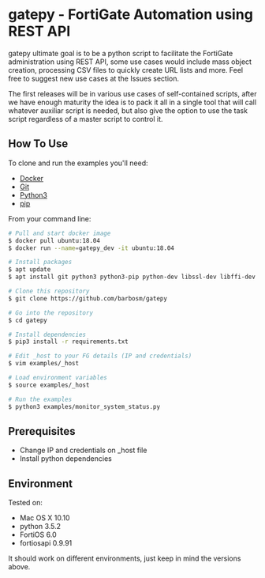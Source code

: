 # gatepy - FortiGate Automation using REST API

gatepy ultimate goal is to be a python script to facilitate the FortiGate administration using REST API, some use cases would include mass object creation, processing CSV files to quickly create URL lists and more. Feel free to suggest new use cases at the Issues section.

The first releases will be in various use cases of self-contained scripts, after we have enough maturity the idea is to pack it all in a single tool that will call whatever auxiliar script is needed, but also give the option to use the task script regardless of a master script to control it.

## How To Use

To clone and run the examples you'll need:
* [Docker](https://www.docker.com/get-started)
* [Git](https://git-scm.com)
* [Python3](https://www.python.org/downloads/)
* [pip](https://pip.pypa.io/en/stable/installing/)

From your command line:

```bash
# Pull and start docker image
$ docker pull ubuntu:18.04
$ docker run --name=gatepy_dev -it ubuntu:18.04

# Install packages
$ apt update
$ apt install git python3 python3-pip python-dev libssl-dev libffi-dev vim

# Clone this repository
$ git clone https://github.com/barbosm/gatepy

# Go into the repository
$ cd gatepy

# Install dependencies
$ pip3 install -r requirements.txt

# Edit _host to your FG details (IP and credentials)
$ vim examples/_host

# Load environment variables
$ source examples/_host

# Run the examples
$ python3 examples/monitor_system_status.py
```


## Prerequisites

* Change IP and credentials on _host file
* Install python dependencies


## Environment

Tested on:
* Mac OS X 10.10
* python 3.5.2
* FortiOS 6.0
* fortiosapi 0.9.91

It should work on different environments, just keep in mind the versions above.
